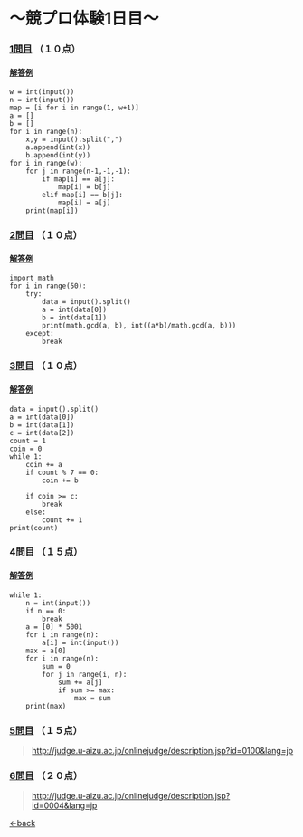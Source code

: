 # ～競プロ体験1日目～

### [1問目](http://judge.u-aizu.ac.jp/onlinejudge/description.jsp?id=0011&lang=jp) （１０点）
#### [解答例](https://raw.githubusercontent.com/7vXXi/my-portfolio/master/shin/1/1-1.py)
```
w = int(input())
n = int(input())
map = [i for i in range(1, w+1)]
a = []
b = []
for i in range(n):
    x,y = input().split(",")
    a.append(int(x))
    b.append(int(y))
for i in range(w):
    for j in range(n-1,-1,-1):
        if map[i] == a[j]:
            map[i] = b[j]
        elif map[i] == b[j]:
            map[i] = a[j]
    print(map[i])
 ```

### [2問目](http://judge.u-aizu.ac.jp/onlinejudge/description.jsp?id=0005&lang=jp) （１０点）
#### [解答例](https://raw.githubusercontent.com/7vXXi/my-portfolio/master/shin/1/1-2.py)
```
import math
for i in range(50):
	try:
		data = input().split()
		a = int(data[0])
		b = int(data[1])
		print(math.gcd(a, b), int((a*b)/math.gcd(a, b))) 
	except:
		break
```

### [3問目](http://judge.u-aizu.ac.jp/onlinejudge/description.jsp?id=0652) （１０点）
#### [解答例](https://raw.githubusercontent.com/7vXXi/my-portfolio/master/shin/1/1-3.py)
```
data = input().split()
a = int(data[0])
b = int(data[1])
c = int(data[2])
count = 1
coin = 0
while 1:
    coin += a
    if count % 7 == 0:
        coin += b
     
    if coin >= c:
        break
    else:
        count += 1
print(count)
```

### [4問目](http://judge.u-aizu.ac.jp/onlinejudge/description.jsp?id=0022&lang=jp) （１５点）
#### [解答例](https://raw.githubusercontent.com/7vXXi/my-portfolio/master/shin/1/1-4.py)
```
while 1:
	n = int(input())
	if n == 0:
		break
	a = [0] * 5001
	for i in range(n):
		a[i] = int(input())
	max = a[0]
	for i in range(n):
		sum = 0
		for j in range(i, n):
			sum += a[j]
			if sum >= max:
				max = sum	
	print(max)
```

### [5問目](http://judge.u-aizu.ac.jp/onlinejudge/description.jsp?id=0100&lang=jp) （１５点）
>http://judge.u-aizu.ac.jp/onlinejudge/description.jsp?id=0100&lang=jp

### [6問目](http://judge.u-aizu.ac.jp/onlinejudge/description.jsp?id=0004&lang=jp) （２０点）
>http://judge.u-aizu.ac.jp/onlinejudge/description.jsp?id=0004&lang=jp


[←back](https://7vxxi.github.io/my-portfolio/shin/1/)
